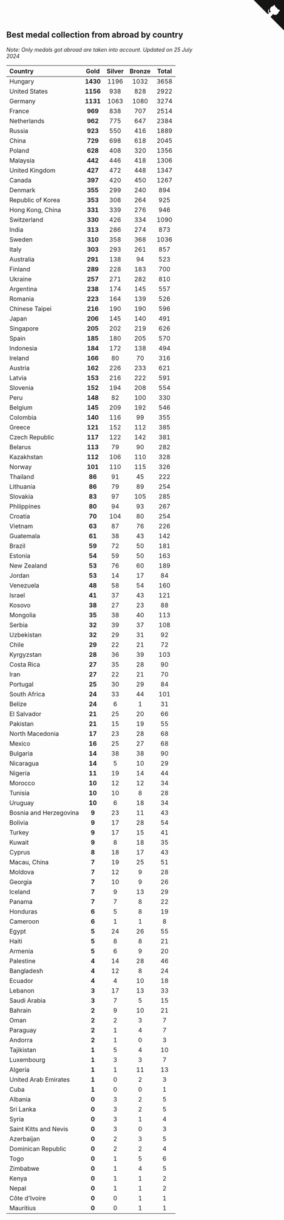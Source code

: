 ## Best medal collection from abroad by country

*Note: Only medals got abroad are taken into account.*
*Updated on 25 July 2024*

| Country | Gold | Silver | Bronze | Total |
| :--- | :--: | :--: | :--: | :--: |
| Hungary | **1430** | 1196 | 1032 | 3658 |
| United States | **1156** | 938 | 828 | 2922 |
| Germany | **1131** | 1063 | 1080 | 3274 |
| France | **969** | 838 | 707 | 2514 |
| Netherlands | **962** | 775 | 647 | 2384 |
| Russia | **923** | 550 | 416 | 1889 |
| China | **729** | 698 | 618 | 2045 |
| Poland | **628** | 408 | 320 | 1356 |
| Malaysia | **442** | 446 | 418 | 1306 |
| United Kingdom | **427** | 472 | 448 | 1347 |
| Canada | **397** | 420 | 450 | 1267 |
| Denmark | **355** | 299 | 240 | 894 |
| Republic of Korea | **353** | 308 | 264 | 925 |
| Hong Kong, China | **331** | 339 | 276 | 946 |
| Switzerland | **330** | 426 | 334 | 1090 |
| India | **313** | 286 | 274 | 873 |
| Sweden | **310** | 358 | 368 | 1036 |
| Italy | **303** | 293 | 261 | 857 |
| Australia | **291** | 138 | 94 | 523 |
| Finland | **289** | 228 | 183 | 700 |
| Ukraine | **257** | 271 | 282 | 810 |
| Argentina | **238** | 174 | 145 | 557 |
| Romania | **223** | 164 | 139 | 526 |
| Chinese Taipei | **216** | 190 | 190 | 596 |
| Japan | **206** | 145 | 140 | 491 |
| Singapore | **205** | 202 | 219 | 626 |
| Spain | **185** | 180 | 205 | 570 |
| Indonesia | **184** | 172 | 138 | 494 |
| Ireland | **166** | 80 | 70 | 316 |
| Austria | **162** | 226 | 233 | 621 |
| Latvia | **153** | 216 | 222 | 591 |
| Slovenia | **152** | 194 | 208 | 554 |
| Peru | **148** | 82 | 100 | 330 |
| Belgium | **145** | 209 | 192 | 546 |
| Colombia | **140** | 116 | 99 | 355 |
| Greece | **121** | 152 | 112 | 385 |
| Czech Republic | **117** | 122 | 142 | 381 |
| Belarus | **113** | 79 | 90 | 282 |
| Kazakhstan | **112** | 106 | 110 | 328 |
| Norway | **101** | 110 | 115 | 326 |
| Thailand | **86** | 91 | 45 | 222 |
| Lithuania | **86** | 79 | 89 | 254 |
| Slovakia | **83** | 97 | 105 | 285 |
| Philippines | **80** | 94 | 93 | 267 |
| Croatia | **70** | 104 | 80 | 254 |
| Vietnam | **63** | 87 | 76 | 226 |
| Guatemala | **61** | 38 | 43 | 142 |
| Brazil | **59** | 72 | 50 | 181 |
| Estonia | **54** | 59 | 50 | 163 |
| New Zealand | **53** | 76 | 60 | 189 |
| Jordan | **53** | 14 | 17 | 84 |
| Venezuela | **48** | 58 | 54 | 160 |
| Israel | **41** | 37 | 43 | 121 |
| Kosovo | **38** | 27 | 23 | 88 |
| Mongolia | **35** | 38 | 40 | 113 |
| Serbia | **32** | 39 | 37 | 108 |
| Uzbekistan | **32** | 29 | 31 | 92 |
| Chile | **29** | 22 | 21 | 72 |
| Kyrgyzstan | **28** | 36 | 39 | 103 |
| Costa Rica | **27** | 35 | 28 | 90 |
| Iran | **27** | 22 | 21 | 70 |
| Portugal | **25** | 30 | 29 | 84 |
| South Africa | **24** | 33 | 44 | 101 |
| Belize | **24** | 6 | 1 | 31 |
| El Salvador | **21** | 25 | 20 | 66 |
| Pakistan | **21** | 15 | 19 | 55 |
| North Macedonia | **17** | 23 | 28 | 68 |
| Mexico | **16** | 25 | 27 | 68 |
| Bulgaria | **14** | 38 | 38 | 90 |
| Nicaragua | **14** | 5 | 10 | 29 |
| Nigeria | **11** | 19 | 14 | 44 |
| Morocco | **10** | 12 | 12 | 34 |
| Tunisia | **10** | 10 | 8 | 28 |
| Uruguay | **10** | 6 | 18 | 34 |
| Bosnia and Herzegovina | **9** | 23 | 11 | 43 |
| Bolivia | **9** | 17 | 28 | 54 |
| Turkey | **9** | 17 | 15 | 41 |
| Kuwait | **9** | 8 | 18 | 35 |
| Cyprus | **8** | 18 | 17 | 43 |
| Macau, China | **7** | 19 | 25 | 51 |
| Moldova | **7** | 12 | 9 | 28 |
| Georgia | **7** | 10 | 9 | 26 |
| Iceland | **7** | 9 | 13 | 29 |
| Panama | **7** | 7 | 8 | 22 |
| Honduras | **6** | 5 | 8 | 19 |
| Cameroon | **6** | 1 | 1 | 8 |
| Egypt | **5** | 24 | 26 | 55 |
| Haiti | **5** | 8 | 8 | 21 |
| Armenia | **5** | 6 | 9 | 20 |
| Palestine | **4** | 14 | 28 | 46 |
| Bangladesh | **4** | 12 | 8 | 24 |
| Ecuador | **4** | 4 | 10 | 18 |
| Lebanon | **3** | 17 | 13 | 33 |
| Saudi Arabia | **3** | 7 | 5 | 15 |
| Bahrain | **2** | 9 | 10 | 21 |
| Oman | **2** | 2 | 3 | 7 |
| Paraguay | **2** | 1 | 4 | 7 |
| Andorra | **2** | 1 | 0 | 3 |
| Tajikistan | **1** | 5 | 4 | 10 |
| Luxembourg | **1** | 3 | 3 | 7 |
| Algeria | **1** | 1 | 11 | 13 |
| United Arab Emirates | **1** | 0 | 2 | 3 |
| Cuba | **1** | 0 | 0 | 1 |
| Albania | **0** | 3 | 2 | 5 |
| Sri Lanka | **0** | 3 | 2 | 5 |
| Syria | **0** | 3 | 1 | 4 |
| Saint Kitts and Nevis | **0** | 3 | 0 | 3 |
| Azerbaijan | **0** | 2 | 3 | 5 |
| Dominican Republic | **0** | 2 | 2 | 4 |
| Togo | **0** | 1 | 5 | 6 |
| Zimbabwe | **0** | 1 | 4 | 5 |
| Kenya | **0** | 1 | 1 | 2 |
| Nepal | **0** | 1 | 1 | 2 |
| Côte d'Ivoire | **0** | 0 | 1 | 1 |
| Mauritius | **0** | 0 | 1 | 1 |


<a href="https://github.com/jonatanklosko/wca_statistics" class="github-corner" aria-label="View source on Github"><svg width="80" height="80" viewBox="0 0 250 250" style="fill:#151513; color:#fff; position: absolute; top: 0; border: 0; right: 0;" aria-hidden="true"><path d="M0,0 L115,115 L130,115 L142,142 L250,250 L250,0 Z"></path><path d="M128.3,109.0 C113.8,99.7 119.0,89.6 119.0,89.6 C122.0,82.7 120.5,78.6 120.5,78.6 C119.2,72.0 123.4,76.3 123.4,76.3 C127.3,80.9 125.5,87.3 125.5,87.3 C122.9,97.6 130.6,101.9 134.4,103.2" fill="currentColor" style="transform-origin: 130px 106px;" class="octo-arm"></path><path d="M115.0,115.0 C114.9,115.1 118.7,116.5 119.8,115.4 L133.7,101.6 C136.9,99.2 139.9,98.4 142.2,98.6 C133.8,88.0 127.5,74.4 143.8,58.0 C148.5,53.4 154.0,51.2 159.7,51.0 C160.3,49.4 163.2,43.6 171.4,40.1 C171.4,40.1 176.1,42.5 178.8,56.2 C183.1,58.6 187.2,61.8 190.9,65.4 C194.5,69.0 197.7,73.2 200.1,77.6 C213.8,80.2 216.3,84.9 216.3,84.9 C212.7,93.1 206.9,96.0 205.4,96.6 C205.1,102.4 203.0,107.8 198.3,112.5 C181.9,128.9 168.3,122.5 157.7,114.1 C157.9,116.9 156.7,120.9 152.7,124.9 L141.0,136.5 C139.8,137.7 141.6,141.9 141.8,141.8 Z" fill="currentColor" class="octo-body"></path></svg></a><style>.github-corner:hover .octo-arm{animation:octocat-wave 560ms ease-in-out}@keyframes octocat-wave{0%,100%{transform:rotate(0)}20%,60%{transform:rotate(-25deg)}40%,80%{transform:rotate(10deg)}}@media (max-width:500px){.github-corner:hover .octo-arm{animation:none}.github-corner .octo-arm{animation:octocat-wave 560ms ease-in-out}}</style>
